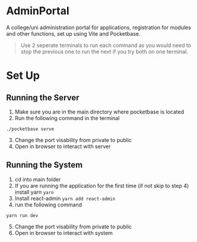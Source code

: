 # AdminPortal
A college/uni administration portal for applications, registration for modules and other functions, set up using Vite and Pocketbase.

>Use 2 seperate terminals to run each command as you would need to stop the previous one to run the next if you try both on one terminal.

# Set Up

## Running the Server
1. Make sure you are in the main directory where pocketbase is located
2. Run the following command in the terminal
```
./pocketbase serve
```
3. Change the port visability from private to public
4. Open in browser to interact with server

## Running the System
1. cd into main folder
2. If you are running the application for the first time (if not skip to step 4) install yarn
```yarn```
3. Install react-admin
```yarn add react-admin```
4. run the following command
```
yarn run dev
```
5. Change the port visability from private to public
6. Open in browser to interact with system
